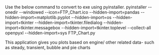 Use the below command to convert to exe using pyinstaller.
pyinstaller --onedir --windowed --icon=FTP_Chart.ico --hidden-import=pandas --hidden-import=matplotlib.pyplot --hidden-import=os --hidden-import=tkinter --hidden-import=tkinter.filedialog --hidden-import=tkinter.messagebox --hidden-import=tkinter.toplevel --collect-all openpyxl --hidden-import=sys FTP_Chart.py

This application gives you plots based on engine/ other related data- such as steady, transient, bubble and pie charts
